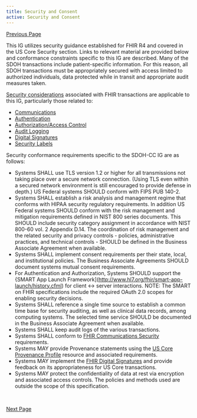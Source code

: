 ```yaml
---
title: Security and Consent
active: Security and Consent
---
```


[Previous Page](Notes_for_SDOHCC_Procedure_FoodInsecurity_1.html)


This IG utilizes security guidance established for FHIR R4 and covered in the US Core Security section. Links to relevant material are provided below and conformance constraints specific to this IG are described.
Many of the SDOH transactions include patient-specific information. For this reason, all SDOH transactions must be appropriately secured with access limited to authorized individuals, data protected while in transit and appropriate audit measures taken.

[Security considerations](http://hl7.org/fhir/R4/security.html) associated with FHIR transactions are applicable to this IG, particularly those related to:

* [Communications](http://hl7.org/fhir/R4/security.html#http)
* [Authentication](http://hl7.org/fhir/R4/security.html#authentication)
* [Authorization/Access Control](http://hl7.org/fhir/R4/security.html#authorization/access%20control)
* [Audit Logging](http://hl7.org/fhir/R4/security.html#audit%20logging)
* [Digital Signatures](http://hl7.org/fhir/R4/security.html#digital%20signatures)
* [Security Labels](http://hl7.org/fhir/R4/security-labels.html)
 
 
Security conformance requirements specific to the SDOH-CC IG are as follows:

* Systems SHALL use TLS version 1.2 or higher for all transmissions not taking place over a secure network connection. (Using TLS even within a secured network environment is still encouraged to provide defense in depth.) US Federal systems SHOULD conform with FIPS PUB 140-2.
* Systems SHALL establish a risk analysis and management regime that conforms with HIPAA security regulatory requirements. In addition US Federal systems SHOULD conform with the risk management and mitigation requirements defined in NIST 800 series documents. This SHOULD include security category assignment in accordance with NIST 800-60 vol. 2 Appendix D.14. The coordination of risk management and the related security and privacy controls - policies, administrative practices, and technical controls - SHOULD be defined in the Business Associate Agreement when available.
* Systems SHALL implement consent requirements per their state, local, and institutional policies. The Business Associate Agreements SHOULD document systems mutual consent requirements.
* For Authentication and Authorization, Systems SHOULD support the {SMART App Launch Framework](http://www.hl7.org/fhir/smart-app-launch/history.cfml) for client <-> server interactions. NOTE: The SMART on FHIR specifications include the required OAuth 2.0 scopes for enabling security decisions.
* Systems SHALL reference a single time source to establish a common time base for security auditing, as well as clinical data records, among computing systems. The selected time service SHOULD be documented in the Business Associate Agreement when available.
* Systems SHALL keep audit logs of the various transactions.
* Systems SHALL conform to [FHIR Communications Security](http://hl7.org/fhir/R4/security.html#http) requirements.
* Systems MAY provide Provenance statements using the [US Core Provenance Profile](http://hl7.org/fhir/us/core/StructureDefinition-us-core-provenance.html) resource and associated requirements.
* Systems MAY implement the [FHIR Digital Signatures](http://hl7.org/fhir/R4/security.html#digital%20signatures) and provide feedback on its appropriateness for US Core transactions.
* Systems MAY protect the confidentiality of data at rest via encryption and associated access controls. The policies and methods used are outside the scope of this specification.

<br>

[Next Page](Conformance_Guidance.html)